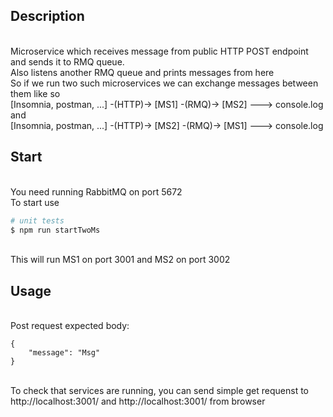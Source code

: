 ## Description
<br />Microservice which receives message from public HTTP POST endpoint and sends it to RMQ queue. 
<br />Also listens another RMQ queue and prints messages from here
<br />So if we run two such microservices we can exchange messages between them like so
<br />[Insomnia, postman, ...] -(HTTP)-> [MS1] -(RMQ)-> [MS2] ---> console.log
<br />and 
<br />[Insomnia, postman, ...] -(HTTP)-> [MS2] -(RMQ)-> [MS1] ---> console.log


## Start
<br />You need running RabbitMQ on port 5672
<br />To start use
```bash
# unit tests
$ npm run startTwoMs
```

<br />This will run MS1 on port 3001 and MS2 on port 3002

## Usage
<br /> Post request expected body: 
```
{
	"message": "Msg"
}
```

<br />To check that services are running, you can send simple get requenst to http://localhost:3001/ and http://localhost:3001/ from browser
